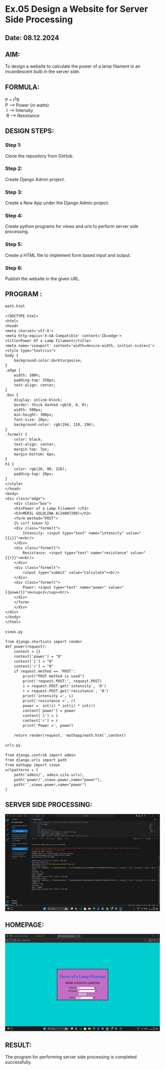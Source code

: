 # Ex.05 Design a Website for Server Side Processing
## Date: 08.12.2024

## AIM:
 To design a website to calculate the power of a lamp filament in an incandescent bulb in the server side. 


## FORMULA:
P = I<sup>2</sup>R
<br> P --> Power (in watts)
<br> I --> Intensity
<br> R --> Resistance

## DESIGN STEPS:

### Step 1:
Clone the repository from GitHub.

### Step 2:
Create Django Admin project.

### Step 3:
Create a New App under the Django Admin project.

### Step 4:
Create python programs for views and urls to perform server side processing.

### Step 5:
Create a HTML file to implement form based input and output.

### Step 6:
Publish the website in the given URL.

## PROGRAM :
```
math.html

<!DOCTYPE html>
<html>
<head>
<meta charset='utf-8'>
<meta http-equiv='X-UA-Compatible' content='IE=edge'>
<title>Power Of a Lamp Filament</title>
<meta name='viewport' content='width=device-width, initial-scale=1'>
<style type="text/css">
body {
    background-color:darkturquoise;
}
.edge {
    width: 100%;
    padding-top: 250px;
    text-align: center;
}
.box {
    display: inline-block;
    border: thick dashed rgb(0, 0, 0);
    width: 500px;
    min-height: 300px;
    font-size: 20px;
    background-color: rgb(194, 110, 196);
}
.formelt {
    color: black;
    text-align: center;
    margin-top: 7px;
    margin-bottom: 6px;
}
h1 {
    color: rgb(26, 90, 226);
    padding-top: 20px;
}
</style>
</head>
<body>
<div class="edge">
    <div class="box">
    <h1>Power of a Lamp Filament </h1>
    <h3>MERIL GOLDLINA A(24007299)</h3>
    <form method="POST">
    {% csrf_token %}
    <div class="formelt">
        Intensity: <input type="text" name="intensity" value="{{i}}">m<br/>
    </div>
    <div class="formelt">
        Resistance: <input type="text" name="resistance" value="{{r}}">m<br/>
    </div>
    <div class="formelt">
        <input type="submit" value="Calculate"><br/>
    </div>
    <div class="formelt">
        Power: <input type="text" name="power" value="{{power}}">m<sup>2</sup><br/>
    </div>
    </form>
    </div>
</div>
</body>
</html>

views.py

from django.shortcuts import render
def power(request):
    context = {}
    context['power'] = "0"
    context['i'] = "0"
    context['r'] = "0"
    if request.method == 'POST':
        print("POST method is used")
        print('request.POST:', request.POST)
        i = request.POST.get('intensity', '0') 
        r = request.POST.get('resistance', '0') 
        print('intensity =', i)
        print('resistance =', r)
        power =  int(i) * int(i) * int(r)
        context['power'] = power
        context['i'] = i
        context['r'] = r
        print('Power =', power)
    
    return render(request, 'mathapp/math.html',context)

urls.py

from django.contrib import admin
from django.urls import path
from mathapp import views
urlpatterns = [
    path('admin/', admin.site.urls),
    path('power/',views.power,name="power"),
    path('',views.power,name="power")
]
```

## SERVER SIDE PROCESSING:
![alt text](<Screenshot 2024-12-08 142210.png>)

## HOMEPAGE:

![alt text](<Screenshot 2024-12-08 141958.png>)

## RESULT:
The program for performing server side processing is completed successfully.
